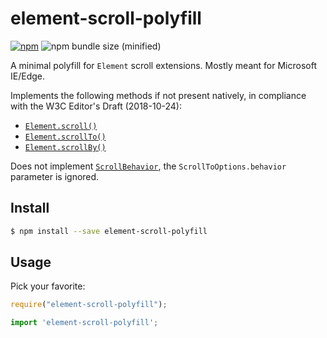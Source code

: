 # element-scroll-polyfill
[![npm](https://img.shields.io/npm/v/element-scroll-polyfill.svg)](https://www.npmjs.com/package/element-scroll-polyfill)
![npm bundle size (minified)](https://img.shields.io/bundlephobia/min/element-scroll-polyfill.svg)

A minimal polyfill for `Element` scroll extensions. Mostly meant for Microsoft IE/Edge.

Implements the following methods if not present natively, in compliance with the W3C Editor's Draft (2018-10-24):
- [`Element.scroll()`](https://developer.mozilla.org/en-US/docs/Web/API/Element/scroll)
- [`Element.scrollTo()`](https://developer.mozilla.org/en-US/docs/Web/API/Element/scrollTo)
- [`Element.scrollBy()`](https://developer.mozilla.org/en-US/docs/Web/API/Element/scrollBy)

Does not implement [`ScrollBehavior`](https://drafts.csswg.org/cssom-view/#enumdef-scrollbehavior), the `ScrollToOptions.behavior` parameter is ignored.

## Install

```sh
$ npm install --save element-scroll-polyfill
```

## Usage

Pick your favorite:

```js
require("element-scroll-polyfill");
```

```js
import 'element-scroll-polyfill';
```
